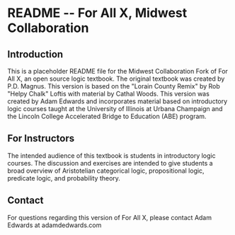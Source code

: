 # README -- For All X, Midwest Collaboration

## Introduction

This is a placeholder README file for the Midwest Collaboration Fork of For All X, an open source logic textbook. The original textbook was created by P.D. Magnus. This version is based on the "Lorain County Remix" by Rob "Helpy Chalk" Loftis with material by Cathal Woods. This version was created by Adam Edwards and incorporates material based on introductory logic courses taught at the University of Illinois at Urbana Champaign and the Lincoln College Accelerated Bridge to Education (ABE) program.

## For Instructors

The intended audience of this textbook is students in introductory logic courses. The discussion and exercises are intended to give students a broad overview of Aristotelian categorical logic, propositional logic, predicate logic, and probability theory.

## Contact

For questions regarding this version of For All X, please contact Adam Edwards at adamdedwards.com
